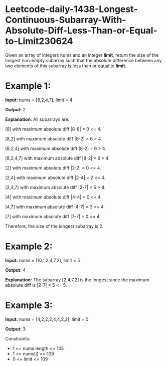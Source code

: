# Leetcode-daily-1438-Longest-Continuous-Subarray-With-Absolute-Diff-Less-Than-or-Equal-to-Limit230624
Given an array of integers nums and an integer **limit**, return the size of the longest non-empty subarray such that the absolute difference between any two elements of this subarray is less than or equal to **limit**.

 

# Example 1:

**Input:** nums = [8,2,4,7], limit = 4

**Output:** 2 

**Explanation:** All subarrays are: 

[8] with maximum absolute diff |8-8| = 0 <= 4.

[8,2] with maximum absolute diff |8-2| = 6 > 4. 

[8,2,4] with maximum absolute diff |8-2| = 6 > 4.

[8,2,4,7] with maximum absolute diff |8-2| = 6 > 4.

[2] with maximum absolute diff |2-2| = 0 <= 4.

[2,4] with maximum absolute diff |2-4| = 2 <= 4.

[2,4,7] with maximum absolute diff |2-7| = 5 > 4.

[4] with maximum absolute diff |4-4| = 0 <= 4.

[4,7] with maximum absolute diff |4-7| = 3 <= 4.

[7] with maximum absolute diff |7-7| = 0 <= 4. 

Therefore, the size of the longest subarray is 2.

# Example 2:

**Input:** nums = [10,1,2,4,7,2], limit = 5

**Output:** 4 

**Explanation:** The subarray [2,4,7,2] is the longest since the maximum absolute diff is |2-7| = 5 <= 5.

# Example 3:

**Input:** nums = [4,2,2,2,4,4,2,2], limit = 0

**Output:** 3
 

Constraints:

- 1 <= nums.length <= 105
- 1 <= nums[i] <= 109
- 0 <= limit <= 109
